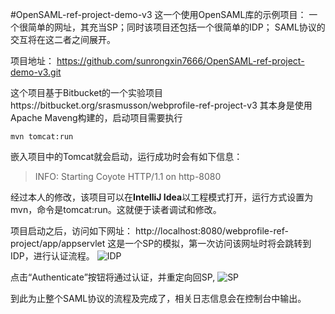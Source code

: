 #OpenSAML-ref-project-demo-v3
这一个使用OpenSAML库的示例项目：
一个很简单的网址，其充当SP；同时该项目还包括一个很简单的IDP；
SAML协议的交互将在这二者之间展开。

项目地址：
https://github.com/sunrongxin7666/OpenSAML-ref-project-demo-v3.git

这个项目基于Bitbucket的一个实验项目https://bitbucket.org/srasmusson/webprofile-ref-project-v3
其本身是使用Apache Maveng构建的，启动项目需要执行

```
mvn tomcat:run
```
嵌入项目中的Tomcat就会启动，运行成功时会有如下信息：
>INFO: Starting Coyote HTTP/1.1 on http-8080

经过本人的修改，该项目可以在**IntelliJ Idea**以工程模式打开，运行方式设置为mvn，命令是tomcat:run。这就便于读者调试和修改。

项目启动之后，访问如下网址：
http://localhost:8080/webprofile-ref-project/app/appservlet
这是一个SP的模拟，第一次访问该网址时将会跳转到IDP，进行认证流程。
![IDP](./1499671904812.png)

点击“Authenticate”按钮将通过认证，并重定向回SP,
![SP](./1499672009116.png)

到此为止整个SAML协议的流程及完成了，相关日志信息会在控制台中输出。